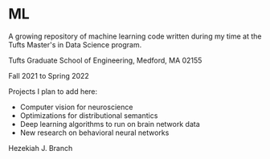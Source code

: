 # ML

A growing repository of machine learning code written during my time at the Tufts Master's in Data Science program.

Tufts Graduate School of Engineering, Medford, MA 02155

Fall 2021 to Spring 2022


Projects I plan to add here:
- Computer vision for neuroscience
- Optimizations for distributional semantics
- Deep learning algorithms to run on brain network data
- New research on behavioral neural networks


Hezekiah J. Branch
